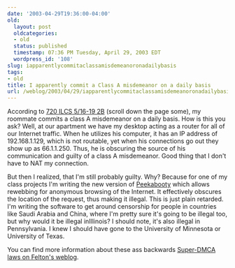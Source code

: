 ```yaml
---
date: '2003-04-29T19:36:00-04:00'
old:
  layout: post
  oldcategories:
  - old
  status: published
  timestamp: 07:36 PM Tuesday, April 29, 2003 EDT
  wordpress_id: '108'
slug: iapparentlycommitaclassamisdemeanoronadailybasis
tags:
- old
title: I apparently commit a Class A misdemeanor on a daily basis
url: /weblog/2003/04/29/iapparentlycommitaclassamisdemeanoronadailybasis/
---
```


According to [720 ILCS 5/16-19 2B](http://www.legis.state.il.us/legislation/ilcs/ch720/ch720act5articles/ch720act5sub21.htm) (scroll down the page some), my roommate commits a class A misdemeanor on a daily basis.  How is this you ask?  Well, at our apartment we have my desktop acting as a router for all of our Internet traffic.  When he utilizes his computer, it has an IP address of 192.168.1.129, which is not routable, yet when his connections go out they show up as 66.1.1.250.  Thus, he is obscuring the source of his communication and guilty of a class A misdemeanor.  Good thing that I don't have to NAT my connection.

But then I realized, that I'm still probably guilty.  Why?  Because for one of my class projects I'm writing the new version of [Peekabooty](http://www.peek-a-booty.org/) which allows rewebbing for anonymous browsing of the Internet.  It effectively obscures the location of the request, thus making it illegal.  This is just plain retarded.  I'm writing the software to get around censorship for people in countries like Saudi Arabia and China, where I'm pretty sure it's going to be illegal too, but why would it be illegal inIllinois?  I should note, it's also illegal in Pennsylvania.  I knew I should have gone to the University of Minnesota or University of Texas.

You can find more information about these ass backwards [Super-DMCA laws on Felton's weblog](http://www.freedom-to-tinker.com/superdmca.html).
